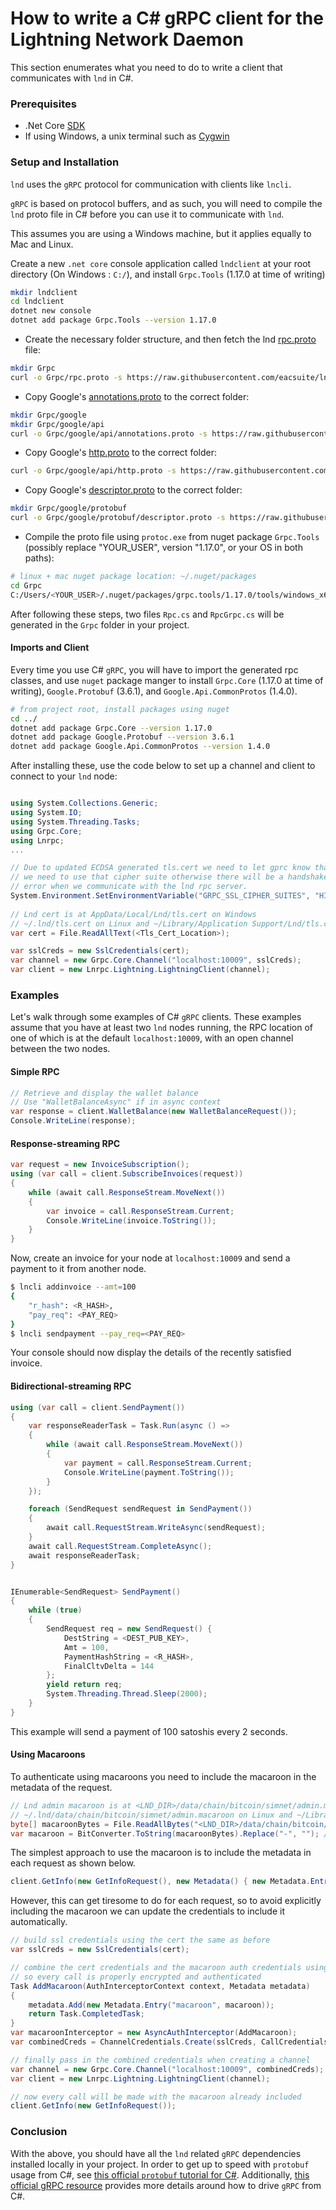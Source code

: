 # How to write a C# gRPC client for the Lightning Network Daemon

This section enumerates what you need to do to write a client that communicates with `lnd` in C#.


### Prerequisites

* .Net Core [SDK](https://dotnet.microsoft.com/download)
* If using Windows, a unix terminal such as [Cygwin](https://www.cygwin.com/)


### Setup and Installation

`lnd` uses the `gRPC` protocol for communication with clients like `lncli`.

`gRPC` is based on protocol buffers, and as such, you will need to compile the `lnd` proto file in C# before you can use it to communicate with `lnd`.

This assumes you are using a Windows machine, but it applies equally to Mac and Linux.

Create a new `.net core` console application called `lndclient` at your root directory (On Windows : `C:/`), and install `Grpc.Tools` (1.17.0 at time of writing)

```bash
mkdir lndclient
cd lndclient
dotnet new console
dotnet add package Grpc.Tools --version 1.17.0
```

* Create the necessary folder structure, and then fetch the lnd [rpc.proto](https://github.com/eacsuite/lnd/blob/master/lnrpc/rpc.proto) file:
```bash
mkdir Grpc
curl -o Grpc/rpc.proto -s https://raw.githubusercontent.com/eacsuite/lnd/master/lnrpc/rpc.proto
```

* Copy Google's [annotations.proto](https://github.com/googleapis/googleapis/blob/master/google/api/annotations.proto) to the correct folder:
```bash
mkdir Grpc/google
mkdir Grpc/google/api
curl -o Grpc/google/api/annotations.proto -s https://raw.githubusercontent.com/googleapis/googleapis/master/google/api/annotations.proto
```

* Copy Google's [http.proto](https://github.com/googleapis/googleapis/blob/master/google/api/http.proto) to the correct folder:
```bash
curl -o Grpc/google/api/http.proto -s https://raw.githubusercontent.com/googleapis/googleapis/master/google/api/http.proto
```

* Copy Google's [descriptor.proto](https://github.com/protocolbuffers/protobuf/blob/master/src/google/protobuf/descriptor.proto) to the correct folder:
```bash
mkdir Grpc/google/protobuf
curl -o Grpc/google/protobuf/descriptor.proto -s https://raw.githubusercontent.com/protocolbuffers/protobuf/master/src/google/protobuf/descriptor.proto
```

* Compile the proto file using `protoc.exe` from nuget package `Grpc.Tools` (possibly replace "YOUR_USER", version "1.17.0", or your OS in both paths):
```bash
# linux + mac nuget package location: ~/.nuget/packages
cd Grpc
C:/Users/<YOUR_USER>/.nuget/packages/grpc.tools/1.17.0/tools/windows_x64/protoc.exe --csharp_out . --grpc_out . rpc.proto --plugin=protoc-gen-grpc=C:/Users/<YOUR_USER>/.nuget/packages/grpc.tools/1.17.0/tools/windows_x64/grpc_csharp_plugin.exe
```


After following these steps, two files `Rpc.cs` and `RpcGrpc.cs` will be generated in the `Grpc` folder in your project.



#### Imports and Client

Every time you use C# `gRPC`, you will have to import the generated rpc classes, and use `nuget` package manger to install `Grpc.Core` (1.17.0 at time of writing), `Google.Protobuf` (3.6.1), and `Google.Api.CommonProtos` (1.4.0).

```bash
# from project root, install packages using nuget 
cd ../
dotnet add package Grpc.Core --version 1.17.0
dotnet add package Google.Protobuf --version 3.6.1
dotnet add package Google.Api.CommonProtos --version 1.4.0
```

After installing these, use the code below to set up a channel and client to connect to your `lnd` node:

```c#

using System.Collections.Generic;
using System.IO;
using System.Threading.Tasks;
using Grpc.Core;
using Lnrpc;
...

// Due to updated ECDSA generated tls.cert we need to let gprc know that
// we need to use that cipher suite otherwise there will be a handshake
// error when we communicate with the lnd rpc server.
System.Environment.SetEnvironmentVariable("GRPC_SSL_CIPHER_SUITES", "HIGH+ECDSA");
            
// Lnd cert is at AppData/Local/Lnd/tls.cert on Windows
// ~/.lnd/tls.cert on Linux and ~/Library/Application Support/Lnd/tls.cert on Mac
var cert = File.ReadAllText(<Tls_Cert_Location>);

var sslCreds = new SslCredentials(cert);
var channel = new Grpc.Core.Channel("localhost:10009", sslCreds);
var client = new Lnrpc.Lightning.LightningClient(channel);

```

### Examples

Let's walk through some examples of C# `gRPC` clients. These examples assume that you have at least two `lnd` nodes running, the RPC location of one of which is at the default `localhost:10009`, with an open channel between the two nodes.

#### Simple RPC

```c#
// Retrieve and display the wallet balance
// Use "WalletBalanceAsync" if in async context
var response = client.WalletBalance(new WalletBalanceRequest());
Console.WriteLine(response);
```

#### Response-streaming RPC

```c#
var request = new InvoiceSubscription();
using (var call = client.SubscribeInvoices(request))
{
    while (await call.ResponseStream.MoveNext())
    {
        var invoice = call.ResponseStream.Current;
        Console.WriteLine(invoice.ToString());
    }
}
```

Now, create an invoice for your node at `localhost:10009` and send a payment to it from another node.
```bash
$ lncli addinvoice --amt=100
{
    "r_hash": <R_HASH>,
    "pay_req": <PAY_REQ>
}
$ lncli sendpayment --pay_req=<PAY_REQ>
```

Your console should now display the details of the recently satisfied invoice.

#### Bidirectional-streaming RPC

```c#
using (var call = client.SendPayment())
{
    var responseReaderTask = Task.Run(async () =>
    {
        while (await call.ResponseStream.MoveNext())
        {
            var payment = call.ResponseStream.Current;
            Console.WriteLine(payment.ToString());
        }
    });

    foreach (SendRequest sendRequest in SendPayment())
    {
        await call.RequestStream.WriteAsync(sendRequest);
    }
    await call.RequestStream.CompleteAsync();
    await responseReaderTask;
}


IEnumerable<SendRequest> SendPayment()
{
    while (true)
    {
        SendRequest req = new SendRequest() {
            DestString = <DEST_PUB_KEY>,
            Amt = 100,
            PaymentHashString = <R_HASH>,
            FinalCltvDelta = 144
        };
        yield return req;
        System.Threading.Thread.Sleep(2000);
    }
}
```
This example will send a payment of 100 satoshis every 2 seconds.

#### Using Macaroons

To authenticate using macaroons you need to include the macaroon in the metadata of the request.

```c#
// Lnd admin macaroon is at <LND_DIR>/data/chain/bitcoin/simnet/admin.macaroon on Windows
// ~/.lnd/data/chain/bitcoin/simnet/admin.macaroon on Linux and ~/Library/Application Support/Lnd/data/chain/bitcoin/simnet/admin.macaroon on Mac
byte[] macaroonBytes = File.ReadAllBytes("<LND_DIR>/data/chain/bitcoin/simnet/admin.macaroon");
var macaroon = BitConverter.ToString(macaroonBytes).Replace("-", ""); // hex format stripped of "-" chars
```

The simplest approach to use the macaroon is to include the metadata in each request as shown below.

```c#
client.GetInfo(new GetInfoRequest(), new Metadata() { new Metadata.Entry("macaroon", macaroon) });
```

However, this can get tiresome to do for each request, so to avoid explicitly including the macaroon we can update the credentials to include it automatically.

```c#
// build ssl credentials using the cert the same as before
var sslCreds = new SslCredentials(cert);

// combine the cert credentials and the macaroon auth credentials using interceptors
// so every call is properly encrypted and authenticated
Task AddMacaroon(AuthInterceptorContext context, Metadata metadata)
{
    metadata.Add(new Metadata.Entry("macaroon", macaroon));
    return Task.CompletedTask;
}
var macaroonInterceptor = new AsyncAuthInterceptor(AddMacaroon);
var combinedCreds = ChannelCredentials.Create(sslCreds, CallCredentials.FromInterceptor(macaroonInterceptor));

// finally pass in the combined credentials when creating a channel
var channel = new Grpc.Core.Channel("localhost:10009", combinedCreds);
var client = new Lnrpc.Lightning.LightningClient(channel);

// now every call will be made with the macaroon already included
client.GetInfo(new GetInfoRequest());
```


### Conclusion

With the above, you should have all the `lnd` related `gRPC` dependencies installed locally in your project. In order to get up to speed with `protobuf` usage from C#, see [this official `protobuf` tutorial for C#](https://developers.google.com/protocol-buffers/docs/csharptutorial). Additionally, [this official gRPC resource](http://www.grpc.io/docs/tutorials/basic/csharp.html) provides more details around how to drive `gRPC` from C#.